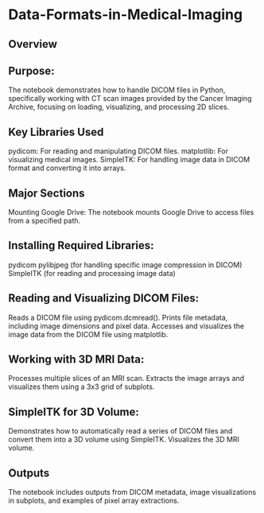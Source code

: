 # Data-Formats-in-Medical-Imaging
## Overview
## Purpose: 
The notebook demonstrates how to handle DICOM files in Python, specifically working with CT scan images provided by the Cancer Imaging Archive, focusing on loading, visualizing, and processing 2D slices.
## Key Libraries Used
pydicom: For reading and manipulating DICOM files.
matplotlib: For visualizing medical images.
SimpleITK: For handling image data in DICOM format and converting it into arrays.
## Major Sections
Mounting Google Drive: The notebook mounts Google Drive to access files from a specified path.
## Installing Required Libraries:
pydicom
pylibjpeg (for handling specific image compression in DICOM)
SimpleITK (for reading and processing image data)
## Reading and Visualizing DICOM Files:
Reads a DICOM file using pydicom.dcmread().
Prints file metadata, including image dimensions and pixel data.
Accesses and visualizes the image data from the DICOM file using matplotlib.
## Working with 3D MRI Data:
Processes multiple slices of an MRI scan.
Extracts the image arrays and visualizes them using a 3x3 grid of subplots.
## SimpleITK for 3D Volume:
Demonstrates how to automatically read a series of DICOM files and convert them into a 3D volume using SimpleITK.
Visualizes the 3D MRI volume.
## Outputs
The notebook includes outputs from DICOM metadata, image visualizations in subplots, and examples of pixel array extractions.
